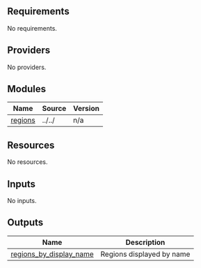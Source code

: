<!-- BEGIN_TF_DOCS -->
## Requirements

No requirements.

## Providers

No providers.

## Modules

| Name | Source | Version |
|------|--------|---------|
| <a name="module_regions"></a> [regions](#module\_regions) | ../../ | n/a |

## Resources

No resources.

## Inputs

No inputs.

## Outputs

| Name | Description |
|------|-------------|
| <a name="output_regions_by_display_name"></a> [regions\_by\_display\_name](#output\_regions\_by\_display\_name) | Regions displayed by name |
<!-- END_TF_DOCS -->